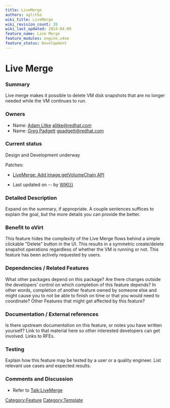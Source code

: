 ```yaml
---
title: LiveMerge
authors: aglitke
wiki_title: LiveMerge
wiki_revision_count: 20
wiki_last_updated: 2014-04-09
feature_name: Live Merge
feature_modules: engine,vdsm
feature_status: Development
---
```


# Live Merge

### Summary

Live merge makes it possible to delete VM disk snapshots that are no longer needed while the VM continues to run.

### Owners

*   Name: [ Adam Litke](User:AdamLitke) <alitke@redhat.com>
*   Name: [ Greg Padgett](User:GregPadgett) <gpadgett@redhat.com>

### Current status

Design and Development underway

Patches:

*   [LiveMerge: Add Image.getVolumeChain API](http://gerrit.ovirt.org/#/c/25918/)

<!-- -->

*   Last updated on -- by [ WIKI}}](User:{{urlencode:{{REVISIONUSER}})

### Detailed Description

Expand on the summary, if appropriate. A couple sentences suffices to explain the goal, but the more details you can provide the better.

### Benefit to oVirt

This feature hides the complexity of the Live Merge flows behind a simple clickable "Delete" button in the UI. This results in a symmetric create/delete snapshot operations regardless of whether the VM is running or not. This feature has been actively requested by users.

### Dependencies / Related Features

What other packages depend on this package? Are there changes outside the developers' control on which completion of this feature depends? In other words, completion of another feature owned by someone else and might cause you to not be able to finish on time or that you would need to coordinate? Other Features that might get affected by this feature?

### Documentation / External references

Is there upstream documentation on this feature, or notes you have written yourself? Link to that material here so other interested developers can get involved. Links to RFEs.

### Testing

Explain how this feature may be tested by a user or a quality engineer. List relevant use cases and expected results.

### Comments and Discussion

*   Refer to <Talk:LiveMerge>

<Category:Feature> <Category:Template>
